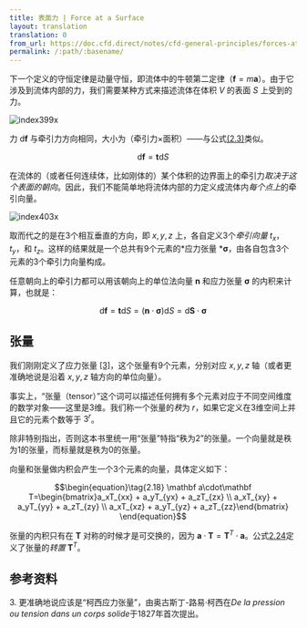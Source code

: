```yaml
---
title: 表面力 | Force at a Surface
layout: translation
translation: 0
from_url: https://doc.cfd.direct/notes/cfd-general-principles/forces-at-a-surface
permalink: /:path/:basename/
---
```


下一个定义的守恒定律是动量守恒，即流体中的牛顿第二定律（$\mathbf f=m\mathbf a$）。由于它涉及到流体内部的力，我们需要某种方式来描述流体在体积 $V$ 的表面 $S$ 上受到的力。

![index399x](https://doc.cfd.direct/notes/cfd-general-principles/img/index399x.png)

力 $\mathrm d\mathbf f$ 与牵引力方向相同，大小为（牵引力×面积）——与公式[(2.3)](../2.1#3)类似。

<a name="16"></a>

$$\begin{equation}\tag{2.16}
\mathrm d\mathbf f = \mathbf t\mathrm dS
\end{equation}$$

在流体的（或者任何连续体，比如刚体的）某个体积的边界面上的牵引力*取决于这个表面的朝向*。因此，我们不能简单地将流体内部的力定义成流体内*每个点上*的牵引向量。

![index403x](https://doc.cfd.direct/notes/cfd-general-principles/img/index403x.png)

取而代之的是在3个相互垂直的方向，即 $x, y, z$ 上，各自定义3个*牵引向量* $t_x$，$t_y$，和 $t_z$。这样的结果就是一个总共有9个元素的*应力张量 *$\mathbf\sigma$，由各自包含3个元素的3个牵引力向量构成。

任意朝向上的牵引力都可以用该朝向上的单位法向量 $\mathbf n$ 和应力张量 $\mathbf\sigma$ 的内积来计算，也就是：

<a name="17"></a>

$$\begin{equation}\tag{2.17}
\mathrm d\mathbf f=\mathbf t\mathrm dS=(\mathbf n\cdot\mathbf\sigma)\mathrm dS=\mathrm d\mathbf S\cdot\mathbf\sigma
\end{equation}$$

## 张量

我们刚刚定义了应力张量 [[3]](#cite-3)，这个张量有9个元素，分别对应 $x, y, z$ 轴（或者更准确地说是沿着 $x, y, z$ 轴方向的单位向量）。

事实上，“张量（tensor）”这个词可以描述任何拥有多个元素对应于不同空间维度的数学对象——这里是3维。我们称一个张量的*秩*为 $r$，如果它定义在3维空间上并且它的元素个数等于 $3^r$。

除非特别指出，否则这本书里统一用“张量”特指“秩为2”的张量。一个向量就是秩为1的张量，而标量就是秩为0的张量。

向量和张量做内积会产生一个3个元素的向量，具体定义如下：

<a name="18"></a>

$$\begin{equation}\tag{2.18}
\mathbf a\cdot\mathbf T=\begin{bmatrix}a_xT_{xx} + a_yT_{yx} + a_zT_{zx} \\ a_xT_{xy} + a_yT_{yy} + a_zT_{zy} \\ a_xT_{xz} + a_yT_{yz} + a_zT_{zz}\end{bmatrix}
\end{equation}$$

张量的内积只有在 $\mathbf T$ 对称的时候才是可交换的，因为 $\mathbf a\cdot\mathbf T=\mathbf T^T\cdot\mathbf a$。公式[2.24](./2.7#24)定义了张量的*转置* $\mathbf T^T$。

## 参考资料

<a name="cite-3"></a> 3. 更准确地说应该是“柯西应力张量”，由奥古斯丁-路易·柯西在*De la pression ou tension dans un corps solide*于1827年首次提出。
